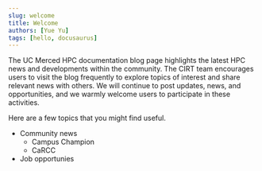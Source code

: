 ```yaml
---
slug: welcome
title: Welcome
authors: [Yue Yu]
tags: [hello, docusaurus]
---
```


The UC Merced HPC documentation blog page highlights the latest HPC news and developments within the community. The CIRT team encourages users to visit the blog frequently to explore topics of interest and share relevant news with others. We will continue to post updates, news, and opportunities, and we warmly welcome users to participate in these activities.

Here are a few topics that you might find useful.

<!-- truncate -->

- Community news
    - Campus Champion
    - CaRCC
- Job opportunies 
